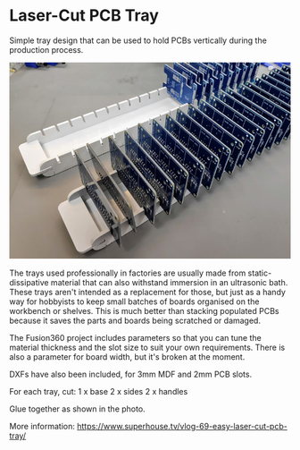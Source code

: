 Laser-Cut PCB Tray
==================

Simple tray design that can be used to hold PCBs vertically during the
production process.

![Trays in use](pcb-trays.jpg)

The trays used professionally in factories are usually made from
static-dissipative material that can also withstand immersion in an
ultrasonic bath. These trays aren't intended as a replacement for
those, but just as a handy way for hobbyists to keep small batches
of boards organised on the workbench or shelves. This is much better
than stacking populated PCBs because it saves the parts and boards
being scratched or damaged.

The Fusion360 project includes parameters so that you can tune the
material thickness and the slot size to suit your own requirements.
There is also a parameter for board width, but it's broken at the
moment.

DXFs have also been included, for 3mm MDF and 2mm PCB slots.

For each tray, cut:
 1 x base
 2 x sides
 2 x handles

Glue together as shown in the photo.

More information: https://www.superhouse.tv/vlog-69-easy-laser-cut-pcb-tray/
